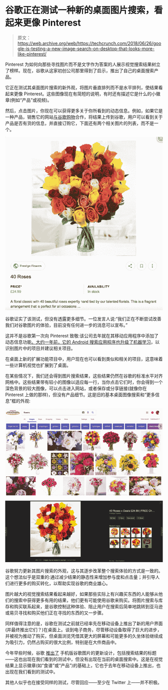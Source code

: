 # 谷歌正在测试一种新的桌面图片搜索，看起来更像 Pinterest 

> 原文：<https://web.archive.org/web/https://techcrunch.com/2018/06/26/google-is-testing-a-new-image-search-on-desktop-that-looks-more-like-pinterest/>

Pinterest 为如何向那些寻找图片而不是文字作为答案的人展示视觉搜索结果树立了榜样。现在，谷歌从这家初创公司那里得到了启示，推出了自己的桌面搜索产品。

它正在测试其桌面图片搜索的新外观，将图片垂直排列而不是水平排列，使结果看起来更像 Pinterest。这些图像现在有简短的说明，有时还有描述它是什么的小徽章(例如“产品”或视频)。

然后，点击图片，你现在可以获得更多关于你所看到的动态信息。例如，如果它是一种产品，销售它的网站[与谷歌购物](https://web.archive.org/web/20230302224249/https://techcrunch.com/2018/06/12/google-shopping-adds-new-tools-for-physical-merchants-to-boost-interest-from-online-shoppers/)合作，将结果上传到谷歌，用户可以看到关于产品是否有货的信息，并直接订购它，下面还有两个相关图片的列表，而不是一个。

![](img/2e61b99a990244d8815813405d427144.png)

谷歌证实了该测试，但没有透露更多细节。一位发言人说:“我们正在不断尝试改善我们对谷歌图片的体验，目前没有任何进一步的消息可以宣布。”

这并不是谷歌第一次向 Pinterest 致敬:该公司去年就在其移动应用程序中添加了动态信息功能[。大约一年前，它的 Android 搜索应用程序也升级了机器学习](https://web.archive.org/web/20230302224249/https://techcrunch.com/2017/08/01/google-image-search-gets-more-like-pinterest-by-connecting-you-to-recipes-products-and-more/)，以识别图片中的项目并建议相关项目。

在桌面上新的扩展功能项目中，用户现在也可以看到类似和相关的项目，这意味着一些计算机视觉也扩展到了桌面。

在某些情况下，我们还会得到图片搜索结果，这些结果仍然在谷歌的标准水平对齐网格中。这些结果带有较小的图像以适应每一行，当你点击它们时，你会得到一个深色背景的较大图像，可以点击进入网站，或者保存或分享链接(就像你在 Pinterest 上做的那样)，但没有产品细节。这是旧的基本桌面图像搜索和“更多信息”框的外观:

![](img/097dd7846469c90c56f467a826b8a5b4.png)

![](img/d3d71a3d0b3d3e814da960861b57978c.png)

谷歌努力更新其图片搜索的外观，这与其逐步改革整个搜索体验的方式是一致的。这个想法似乎是双重的:通过减少结果的静态性来增加参与度和点击量；并引导人们进行更多的购买转化，以帮助实现谷歌的商业雄心。

图片越大的视觉搜索结果看起来越好，如果那些实际上有兴趣买东西的人能够从他们的搜索中获得更多有用的结果，他们更有可能使用谷歌来购买。将图片搜索与库存和购买联系起来，是谷歌控制这种体验、阻止用户在搜索后简单地跳转到亚马逊或易贝寻找和购买他们正在寻找的东西的又一步骤。

同样值得注意的是，谷歌在测试之前就已经率先在移动设备上推出了新的用户界面(并最终推出它们？)在桌面上。谈到电子商务，尽管移动设备取得了巨大的进步，并被视为推动了购买，但桌面浏览凭借其更大的屏幕和可能更多的久坐体验继续成为吸引力，仍然占购买的很大比例，特别是在大件商品中。

今年早些时候，谷歌 [推出了](https://web.archive.org/web/20230302224249/https://www.blog.google/products/search/get-more-useful-information-captions-google-images/) 手机版谷歌图片的更新设计，包括搜索结果的标题——这也出现在我们看到的测试中，但没有出现在当前的桌面搜索中。这是在视觉结果上显示徽章(如“食谱”或“产品”)的基础上，它也于去年在移动设备上推出，也出现在我们看到的测试中。

其他人似乎也在接受同样的测试，尽管回应——至少在 Twitter 上——并不积极。
